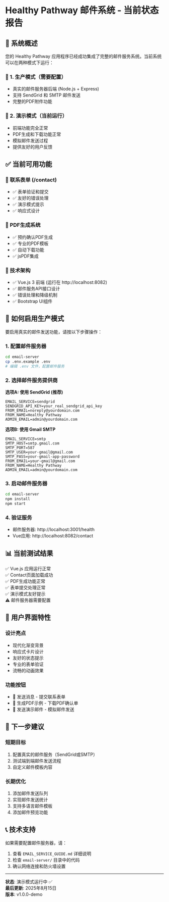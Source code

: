 # Healthy Pathway 邮件系统 - 当前状态报告

## 🎯 系统概述

您的 Healthy Pathway 应用程序已经成功集成了完整的邮件服务系统。当前系统可以在两种模式下运行：

### 🔧 1. 生产模式（需要配置）
- 真实的邮件服务器后端 (Node.js + Express)
- 支持 SendGrid 和 SMTP 邮件发送
- 完整的PDF附件功能

### 🎪 2. 演示模式（当前运行）
- 前端功能完全正常
- PDF生成和下载功能正常
- 模拟邮件发送过程
- 提供友好的用户反馈

## ✅ 当前可用功能

### 📧 联系表单 (/contact)
- ✅ 表单验证和提交
- ✅ 友好的错误处理
- ✅ 演示模式提示
- ✅ 响应式设计

### 📄 PDF生成系统
- ✅ 预约确认PDF生成
- ✅ 专业的PDF模板
- ✅ 自动下载功能
- ✅ jsPDF集成

### 🔧 技术架构
- ✅ Vue.js 3 前端 (运行在 http://localhost:8082)
- ✅ 邮件服务API接口设计
- ✅ 错误处理和降级机制
- ✅ Bootstrap UI组件

## 🚀 如何启用生产模式

要启用真实的邮件发送功能，请按以下步骤操作：

### 1. 配置邮件服务器
```bash
cd email-server
cp .env.example .env
# 编辑 .env 文件，配置邮件服务
```

### 2. 选择邮件服务提供商

**选项A: 使用 SendGrid (推荐)**
```env
EMAIL_SERVICE=sendgrid
SENDGRID_API_KEY=your_real_sendgrid_api_key
FROM_EMAIL=noreply@yourdomain.com
FROM_NAME=Healthy Pathway
ADMIN_EMAIL=admin@yourdomain.com
```

**选项B: 使用 Gmail SMTP**
```env
EMAIL_SERVICE=smtp
SMTP_HOST=smtp.gmail.com
SMTP_PORT=587
SMTP_USER=your-gmail@gmail.com
SMTP_PASS=your-gmail-app-password
FROM_EMAIL=your-gmail@gmail.com
FROM_NAME=Healthy Pathway
ADMIN_EMAIL=admin@yourdomain.com
```

### 3. 启动邮件服务器
```bash
cd email-server
npm install
npm start
```

### 4. 验证服务
- 邮件服务器: http://localhost:3001/health
- Vue应用: http://localhost:8082/contact

## 📊 当前测试结果

✅ Vue.js 应用运行正常  
✅ Contact页面加载成功  
✅ PDF生成功能正常  
✅ 表单提交处理正常  
✅ 演示模式友好提示  
⚠️ 邮件服务器需要配置  

## 🎨 用户界面特性

### 设计亮点
- 现代化渐变背景
- 响应式卡片设计
- 友好的状态提示
- 专业的表单验证
- 流畅的动画效果

### 功能按钮
- 📝 发送消息 - 提交联系表单
- 📄 生成PDF示例 - 下载PDF确认单
- 📧 发送演示邮件 - 模拟邮件发送

## 🔄 下一步建议

### 短期目标
1. 配置真实的邮件服务（SendGrid或SMTP）
2. 测试端到端邮件发送流程
3. 自定义邮件模板内容

### 长期优化
1. 添加邮件发送队列
2. 实现邮件发送统计
3. 支持多语言邮件模板
4. 添加邮件预览功能

## 📞 技术支持

如果需要配置邮件服务器，请：
1. 查看 `EMAIL_SERVICE_GUIDE.md` 详细说明
2. 检查 `email-server/` 目录中的代码
3. 确认网络连接和防火墙设置

---

**状态**: 演示模式运行中 ✅  
**最后更新**: 2025年8月15日  
**版本**: v1.0.0-demo
